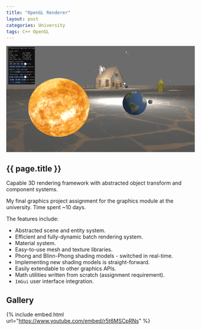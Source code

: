 ```yaml
---
title: "OpenGL Renderer"
layout: post
categories: University
tags: C++ OpenGL
---
```


![OpenGL_Project_Thumbnail](/assets/img/opengl-project/opengl_project_thumbnail.png)

<h2>{{ page.title }}</h2>

Capable 3D rendering framework with abstracted object transform and component systems.


My final graphics project assignment for the graphics module at the university. Time spent ~10 days.

The features include:
- Abstracted scene and entity system.
- Efficient and fully-dynamic batch rendering system.
- Material system.
- Easy-to-use mesh and texture libraries.
- Phong and Blinn-Phong shading models - switched in real-time.
- Implementing new shading models is straight-forward.
- Easily extendable to other graphics APIs.
- Math utilities written from scratch (assignment requirement).
- `ImGui` user interface integration.

## Gallery

{% include embed.html url="https://www.youtube.com/embed/r5t6MSCpRNs" %}